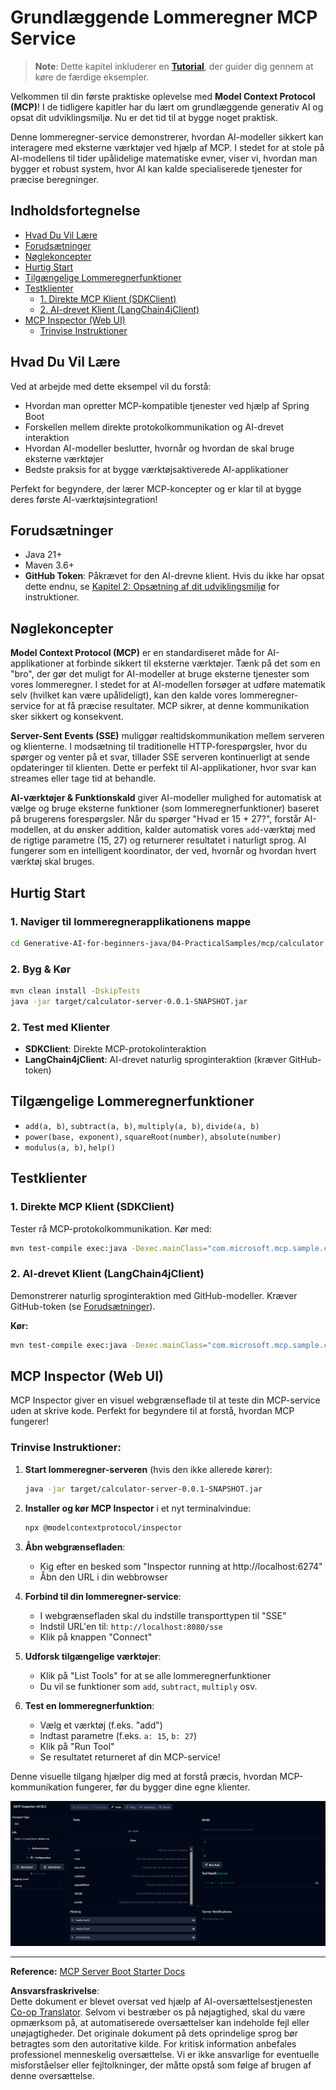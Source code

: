 <!--
CO_OP_TRANSLATOR_METADATA:
{
  "original_hash": "7bf9a4a832911269a8bd0decb97ff36c",
  "translation_date": "2025-07-21T19:57:57+00:00",
  "source_file": "04-PracticalSamples/mcp/calculator/README.md",
  "language_code": "da"
}
-->
# Grundlæggende Lommeregner MCP Service

>**Note**: Dette kapitel inkluderer en [**Tutorial**](./TUTORIAL.md), der guider dig gennem at køre de færdige eksempler.

Velkommen til din første praktiske oplevelse med **Model Context Protocol (MCP)**! I de tidligere kapitler har du lært om grundlæggende generativ AI og opsat dit udviklingsmiljø. Nu er det tid til at bygge noget praktisk.

Denne lommeregner-service demonstrerer, hvordan AI-modeller sikkert kan interagere med eksterne værktøjer ved hjælp af MCP. I stedet for at stole på AI-modellens til tider upålidelige matematiske evner, viser vi, hvordan man bygger et robust system, hvor AI kan kalde specialiserede tjenester for præcise beregninger.

## Indholdsfortegnelse

- [Hvad Du Vil Lære](../../../../../04-PracticalSamples/mcp/calculator)
- [Forudsætninger](../../../../../04-PracticalSamples/mcp/calculator)
- [Nøglekoncepter](../../../../../04-PracticalSamples/mcp/calculator)
- [Hurtig Start](../../../../../04-PracticalSamples/mcp/calculator)
- [Tilgængelige Lommeregnerfunktioner](../../../../../04-PracticalSamples/mcp/calculator)
- [Testklienter](../../../../../04-PracticalSamples/mcp/calculator)
  - [1. Direkte MCP Klient (SDKClient)](../../../../../04-PracticalSamples/mcp/calculator)
  - [2. AI-drevet Klient (LangChain4jClient)](../../../../../04-PracticalSamples/mcp/calculator)
- [MCP Inspector (Web UI)](../../../../../04-PracticalSamples/mcp/calculator)
  - [Trinvise Instruktioner](../../../../../04-PracticalSamples/mcp/calculator)

## Hvad Du Vil Lære

Ved at arbejde med dette eksempel vil du forstå:
- Hvordan man opretter MCP-kompatible tjenester ved hjælp af Spring Boot
- Forskellen mellem direkte protokolkommunikation og AI-drevet interaktion
- Hvordan AI-modeller beslutter, hvornår og hvordan de skal bruge eksterne værktøjer
- Bedste praksis for at bygge værktøjsaktiverede AI-applikationer

Perfekt for begyndere, der lærer MCP-koncepter og er klar til at bygge deres første AI-værktøjsintegration!

## Forudsætninger

- Java 21+
- Maven 3.6+
- **GitHub Token**: Påkrævet for den AI-drevne klient. Hvis du ikke har opsat dette endnu, se [Kapitel 2: Opsætning af dit udviklingsmiljø](../../../02-SetupDevEnvironment/README.md) for instruktioner.

## Nøglekoncepter

**Model Context Protocol (MCP)** er en standardiseret måde for AI-applikationer at forbinde sikkert til eksterne værktøjer. Tænk på det som en "bro", der gør det muligt for AI-modeller at bruge eksterne tjenester som vores lommeregner. I stedet for at AI-modellen forsøger at udføre matematik selv (hvilket kan være upålideligt), kan den kalde vores lommeregner-service for at få præcise resultater. MCP sikrer, at denne kommunikation sker sikkert og konsekvent.

**Server-Sent Events (SSE)** muliggør realtidskommunikation mellem serveren og klienterne. I modsætning til traditionelle HTTP-forespørgsler, hvor du spørger og venter på et svar, tillader SSE serveren kontinuerligt at sende opdateringer til klienten. Dette er perfekt til AI-applikationer, hvor svar kan streames eller tage tid at behandle.

**AI-værktøjer & Funktionskald** giver AI-modeller mulighed for automatisk at vælge og bruge eksterne funktioner (som lommeregnerfunktioner) baseret på brugerens forespørgsler. Når du spørger "Hvad er 15 + 27?", forstår AI-modellen, at du ønsker addition, kalder automatisk vores `add`-værktøj med de rigtige parametre (15, 27) og returnerer resultatet i naturligt sprog. AI fungerer som en intelligent koordinator, der ved, hvornår og hvordan hvert værktøj skal bruges.

## Hurtig Start

### 1. Naviger til lommeregnerapplikationens mappe
```bash
cd Generative-AI-for-beginners-java/04-PracticalSamples/mcp/calculator
```

### 2. Byg & Kør
```bash
mvn clean install -DskipTests
java -jar target/calculator-server-0.0.1-SNAPSHOT.jar
```

### 2. Test med Klienter
- **SDKClient**: Direkte MCP-protokolinteraktion
- **LangChain4jClient**: AI-drevet naturlig sproginteraktion (kræver GitHub-token)

## Tilgængelige Lommeregnerfunktioner

- `add(a, b)`, `subtract(a, b)`, `multiply(a, b)`, `divide(a, b)`
- `power(base, exponent)`, `squareRoot(number)`, `absolute(number)`
- `modulus(a, b)`, `help()`

## Testklienter

### 1. Direkte MCP Klient (SDKClient)
Tester rå MCP-protokolkommunikation. Kør med:
```bash
mvn test-compile exec:java -Dexec.mainClass="com.microsoft.mcp.sample.client.SDKClient" -Dexec.classpathScope=test
```

### 2. AI-drevet Klient (LangChain4jClient)
Demonstrerer naturlig sproginteraktion med GitHub-modeller. Kræver GitHub-token (se [Forudsætninger](../../../../../04-PracticalSamples/mcp/calculator)).

**Kør:**
```bash
mvn test-compile exec:java -Dexec.mainClass="com.microsoft.mcp.sample.client.LangChain4jClient" -Dexec.classpathScope=test
```

## MCP Inspector (Web UI)

MCP Inspector giver en visuel webgrænseflade til at teste din MCP-service uden at skrive kode. Perfekt for begyndere til at forstå, hvordan MCP fungerer!

### Trinvise Instruktioner:

1. **Start lommeregner-serveren** (hvis den ikke allerede kører):
   ```bash
   java -jar target/calculator-server-0.0.1-SNAPSHOT.jar
   ```

2. **Installer og kør MCP Inspector** i et nyt terminalvindue:
   ```bash
   npx @modelcontextprotocol/inspector
   ```

3. **Åbn webgrænsefladen**:
   - Kig efter en besked som "Inspector running at http://localhost:6274"
   - Åbn den URL i din webbrowser

4. **Forbind til din lommeregner-service**:
   - I webgrænsefladen skal du indstille transporttypen til "SSE"
   - Indstil URL'en til: `http://localhost:8080/sse`
   - Klik på knappen "Connect"

5. **Udforsk tilgængelige værktøjer**:
   - Klik på "List Tools" for at se alle lommeregnerfunktioner
   - Du vil se funktioner som `add`, `subtract`, `multiply` osv.

6. **Test en lommeregnerfunktion**:
   - Vælg et værktøj (f.eks. "add")
   - Indtast parametre (f.eks. `a: 15`, `b: 27`)
   - Klik på "Run Tool"
   - Se resultatet returneret af din MCP-service!

Denne visuelle tilgang hjælper dig med at forstå præcis, hvordan MCP-kommunikation fungerer, før du bygger dine egne klienter.

![npx inspector](../../../../../translated_images/tool.214c70103694335c4cfdc2d624373dfce4b0162f6aea089ac1da9051fb563b7f.da.png)

---
**Reference:** [MCP Server Boot Starter Docs](https://docs.spring.io/spring-ai/reference/api/mcp/mcp-server-boot-starter-docs.html)

**Ansvarsfraskrivelse**:  
Dette dokument er blevet oversat ved hjælp af AI-oversættelsestjenesten [Co-op Translator](https://github.com/Azure/co-op-translator). Selvom vi bestræber os på nøjagtighed, skal du være opmærksom på, at automatiserede oversættelser kan indeholde fejl eller unøjagtigheder. Det originale dokument på dets oprindelige sprog bør betragtes som den autoritative kilde. For kritisk information anbefales professionel menneskelig oversættelse. Vi er ikke ansvarlige for eventuelle misforståelser eller fejltolkninger, der måtte opstå som følge af brugen af denne oversættelse.